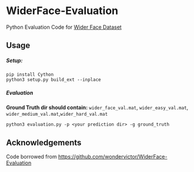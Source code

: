 # WiderFace-Evaluation
Python Evaluation Code for [Wider Face Dataset](http://mmlab.ie.cuhk.edu.hk/projects/WIDERFace/)


## Usage


##### Setup:

````
pip install Cython
python3 setup.py build_ext --inplace
````

##### Evaluation

**Ground Truth dir should contain:** `wider_face_val.mat`, `wider_easy_val.mat`, `wider_medium_val.mat`,`wider_hard_val.mat`

````
python3 evaluation.py -p <your prediction dir> -g ground_truth
````

## Acknowledgements

Code borrowed from https://github.com/wondervictor/WiderFace-Evaluation

